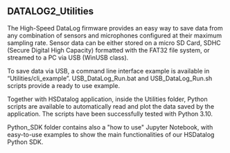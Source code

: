 ## __DATALOG2_Utilities__


The High-Speed DataLog firmware provides an easy way to save data from any combination 
of sensors and microphones configured at their maximum sampling rate.
Sensor data can be either stored on a micro SD Card, SDHC (Secure Digital High Capacity) 
formatted with the FAT32 file system, or streamed to a PC via USB (WinUSB class).

To save data via USB, a command line interface example is available in 
“Utilities/cli_example”.
USB_DataLog_Run.bat and USB_DataLog_Run.sh scripts provide a ready to use example.

Together with HSDatalog application, inside the Utilities folder, Python 
scripts are available to automatically read and plot the data saved by the application. 
The scripts have been successfully tested with Python 3.10. 

Python_SDK folder contains also a "how to use" Jupyter Notebook, with easy-to-use examples
to show the main functionalities of our HSDatalog Python SDK.
